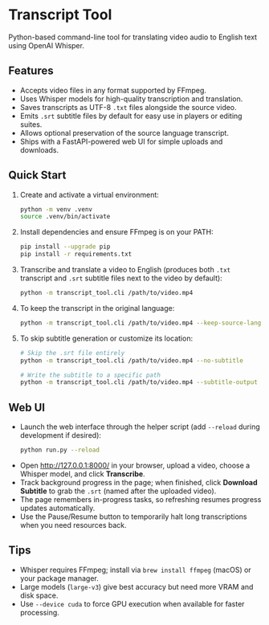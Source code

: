 # Transcript Tool

Python-based command-line tool for translating video audio to English text using OpenAI Whisper.

## Features
- Accepts video files in any format supported by FFmpeg.
- Uses Whisper models for high-quality transcription and translation.
- Saves transcripts as UTF-8 `.txt` files alongside the source video.
- Emits `.srt` subtitle files by default for easy use in players or editing suites.
- Allows optional preservation of the source language transcript.
- Ships with a FastAPI-powered web UI for simple uploads and downloads.

## Quick Start
1. Create and activate a virtual environment:
   ```bash
   python -m venv .venv
   source .venv/bin/activate
   ```
2. Install dependencies and ensure FFmpeg is on your PATH:
   ```bash
   pip install --upgrade pip
   pip install -r requirements.txt
   ```
3. Transcribe and translate a video to English (produces both `.txt` transcript and `.srt` subtitle files next to the video by default):
   ```bash
   python -m transcript_tool.cli /path/to/video.mp4
   ```
4. To keep the transcript in the original language:
   ```bash
   python -m transcript_tool.cli /path/to/video.mp4 --keep-source-language
   ```
5. To skip subtitle generation or customize its location:
   ```bash
   # Skip the .srt file entirely
   python -m transcript_tool.cli /path/to/video.mp4 --no-subtitle

   # Write the subtitle to a specific path
   python -m transcript_tool.cli /path/to/video.mp4 --subtitle-output /tmp/output.srt
   ```

## Web UI
- Launch the web interface through the helper script (add `--reload` during development if desired):
  ```bash
  python run.py --reload
  ```
- Open <http://127.0.0.1:8000/> in your browser, upload a video, choose a Whisper model, and click **Transcribe**.
- Track background progress in the page; when finished, click **Download Subtitle** to grab the `.srt` (named after the uploaded video).
- The page remembers in-progress tasks, so refreshing resumes progress updates automatically.
- Use the Pause/Resume button to temporarily halt long transcriptions when you need resources back.

## Tips
- Whisper requires FFmpeg; install via `brew install ffmpeg` (macOS) or your package manager.
- Large models (`large-v3`) give best accuracy but need more VRAM and disk space.
- Use `--device cuda` to force GPU execution when available for faster processing.
